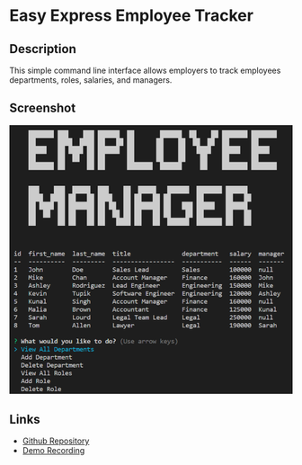 # Easy Express Employee Tracker

## Description

This simple command line interface allows employers to track employees departments, roles, salaries, and managers.

## Screenshot

![Screenshot](screenshot.png)

## Links

- [Github Repository](https://github.com/coltschultz/easy-express-employee-tracker)
- [Demo Recording](https://streamable.com/7bgqgb)
